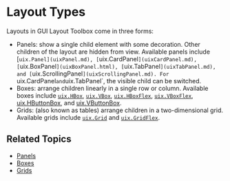 
# Layout Types

Layouts in GUI Layout Toolbox come in three forms:

- Panels: show a single child element with some decoration. Other children of the layout are hidden from view. Available panels include [`uix.Panel](uixPanel.md), [`uix.CardPanel`](uixCardPanel.md), [`uix.BoxPanel`](uixBoxPanel.html), [`uix.TabPanel`](uixTabPanel.md), and [`uix.ScrollingPanel`](uixScrollingPanel.md). For `uix.CardPanel` and `uix.TabPanel`, the visible child can be switched.
- Boxes: arrange children linearly in a single row or column. Available boxes include [`uix.HBox`](uixHBox.md), [`uix.VBox`](uixVBox.md), [`uix.HBoxFlex`](uixHBox.md), [`uix.VBoxFlex`](uixVBox.md), [uix.HButtonBox](uixHButtonBox.md), and [uix.VButtonBox](uixVButtonBox.md).
- Grids: (also known as tables) arrange children in a two\-dimensional grid. Available grids include [`uix.Grid`](uixGrid.md) and [`uix.GridFlex`](uixGrid.md).

## Related Topics
* [Panels](Panels.md)
* [Boxes](Boxes.md)
* [Grids](Grids.md)